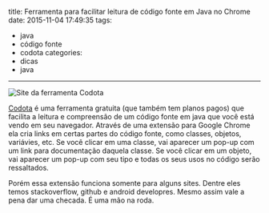 title: Ferramenta para facilitar leitura de código fonte em Java no Chrome
date: 2015-11-04 17:49:35
tags:
- java
- código fonte
- codota
categories:
- dicas
- java
---

![Site da ferramenta Codota](codota_site.png)

[Codota](https://www.codota.com/) é uma ferramenta gratuita (que também tem planos pagos) que facilita a leitura e compreensão de um código fonte em java que você está vendo em seu navegador. Através de uma extensão para Google Chrome ela cria links em certas partes do código fonte, como classes, objetos, variávies, etc. Se você clicar em uma classe, vai aparecer um pop-up com um link para documentação daquela classe. Se você clicar em um objeto, vai aparecer um pop-up com seu tipo e todas os seus usos no código serão ressaltados.

Porém essa extensão funciona somente para alguns sites. Dentre eles temos stackoverflow, github e android developres. Mesmo assim vale a pena dar uma checada. É uma mão na roda.  